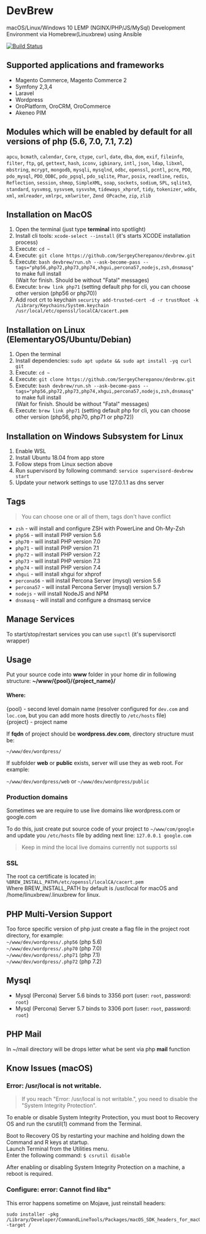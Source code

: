 # DevBrew
macOS/Linux/Windows 10 LEMP (NGINX/PHP/JS/MySql) Development Environment via Homebrew(Linuxbrew) using Ansible

[![Build Status](https://travis-ci.org/sergeycherepanov/devbrew.svg?branch=master)](https://travis-ci.org/sergeycherepanov/devbrew)

## Supported applications and frameworks
* Magento Commerce, Magento Commerce 2
* Symfony 2,3,4
* Laravel
* Wordpress
* OroPlatform, OroCRM, OroCommerce
* Akeneo PIM

## Modules which will be enabled by default for all versions of php (5.6, 7.0, 7.1, 7.2)
`apcu`, `bcmath`, `calendar`, `Core`, `ctype`, `curl`, `date`, `dba`, `dom`, `exif`, `fileinfo`, `filter`, `ftp`, `gd`, `gettext`, `hash`, `iconv`, `igbinary`, `intl`, `json`, `ldap`, `libxml`, `mbstring`, `mcrypt`, `mongodb`, `mysqli`, `mysqlnd`, `odbc`, `openssl`, `pcntl`, `pcre`, `PDO`, `pdo_mysql`, `PDO_ODBC`, `pdo_pgsql`, `pdo_sqlite`, `Phar`, `posix`, `readline`, `redis`, `Reflection`, `session`, `shmop`, `SimpleXML`, `soap`, `sockets`, `sodium`, `SPL`, `sqlite3`, `standard`, `sysvmsg`, `sysvsem`, `sysvshm`, `tideways_xhprof`, `tidy`, `tokenizer`, `wddx`, `xml`, `xmlreader`, `xmlrpc`, `xmlwriter`, `Zend OPcache`, `zip`, `zlib`

## Installation on MacOS
1. Open the terminal (just type **terminal** into spotlight)
1. Install cli tools: `xcode-select --install` (it's starts XCODE installation process)
1. Execute: `cd ~`
1. Execute: `git clone https://github.com/SergeyCherepanov/devbrew.git`
1. Execute: `bash devbrew/run.sh --ask-become-pass --tags="php56,php72,php73,php74,xhgui,percona57,nodejs,zsh,dnsmasq"` to make full install  
(Wait for finish. Should be without "Fatal" messages)
1. Execute: `brew link php71` (setting default php for cli, you can choose other version (php56 or php70))
1. Add root crt to keychain `security add-trusted-cert -d -r trustRoot -k /Library/Keychains/System.keychain /usr/local/etc/openssl/localCA/cacert.pem`

## Installation on Linux (ElementaryOS/Ubuntu/Debian)
1. Open the terminal
1. Install dependencies: `sudo apt update && sudo apt install -yq curl git`
1. Execute: `cd ~`
1. Execute: `git clone https://github.com/SergeyCherepanov/devbrew.git`
1. Execute: `bash devbrew/run.sh --ask-become-pass --tags="php56,php72,php73,php74,xhgui,percona57,nodejs,zsh,dnsmasq"` to make full install  
(Wait for finish. Should be without "Fatal" messages)
1. Execute: `brew link php71` (setting default php for cli, you can choose other version (php56, php70, php71 or php72))

## Installation on Windows Subsystem for Linux
1. Enable WSL
2. Install Ubuntu 18.04 from app store
3. Follow steps from  Linux section above
4. Run supervisord by following command: `service supervisord-devbrew start`
5. Update your network settings to use 127.0.1.1 as dns server

## Tags
> You can choose one or all of them, tags don't have conflict
*  `zsh` - will install and configure ZSH with PowerLine and Oh-My-Zsh  
*  `php56` - will install PHP version 5.6  
*  `php70` - will install PHP version 7.0  
*  `php71` - will install PHP version 7.1  
*  `php72` - will install PHP version 7.2  
*  `php73` - will install PHP version 7.3
*  `php74` - will install PHP version 7.4  
*  `xhgui` - will install xhgui for xhprof  
*  `percona56` - will install Percona Server (mysql) version 5.6
*  `percona57` - will install Percona Server (mysql) version 5.7  
*  `nodejs` - will install NodeJS and NPM  
*  `dnsmasq` - will install and configure a dnsmasq service 

## Manage Services

To start/stop/restart services you can use `supctl` (it's supervisorctl wrapper)


## Usage
Put your source code into **www** folder in your home dir in following structure: **~/www/{pool}/{project_name}/**

#### Where:  
{pool} - second level domain name (resolver configured for `dev.com` and `loc.com`, but you can add more hosts directly to `/etc/hosts` file)  
{project} - project name  

If **fqdn** of project should be **wordpress.dev.com**, directory structure must be:

`~/www/dev/wordpress/`

If subfolder **web** or **public** exists, server will use they as web root. For example:    

`~/www/dev/wordpress/web` or  `~/www/dev/wordpress/public`  

### Production domains
Sometimes we are require to use live domains like wordpress.com or google.com  

To do this, just create put source code of your project to `~/www/com/google` and update you `/etc/hosts` file by adding next line: `127.0.0.1 google.com`  

> Keep in mind the local live domains currently not supports ssl

### SSL

The root ca certificate is located in: `%BREW_INSTALL_PATH%/etc/openssl/localCA/cacert.pem`  
Where BREW_INSTALL_PATH by default is /usr/local for macOS and /home/linuxbrew/.linuxbrew for linux.  

## PHP Multi-Version Support

Too force specific version of php just create a flag file in the project root directory, for example:  
`~/www/dev/wordpress/.php56` (php 5.6)  
`~/www/dev/wordpress/.php70` (php 7.0)  
`~/www/dev/wordpress/.php71` (php 7.1)  
`~/www/dev/wordpress/.php72` (php 7.2)  

## Mysql

* Mysql (Percona) Server 5.6 binds to 3356 port (user: `root`, password: `root`)  
* Mysql (Percona) Server 5.7 binds to 3306 port (user: `root`, password: `root`)  

## PHP Mail

In ~/mail directory will be drops letter what be sent via php **mail** function

## Know Issues (macOS)

### Error: /usr/local is not writable.

> If you reach "Error: /usr/local is not writable.", you need to disable the "System Integrity Protection".  

To enable or disable System Integrity Protection, you must boot to Recovery OS and run the csrutil(1) command from the Terminal.  

Boot to Recovery OS by restarting your machine and holding down the Command and R keys at startup.  
Launch Terminal from the Utilities menu.  
Enter the following command: `$ csrutil disable`  

After enabling or disabling System Integrity Protection on a machine, a reboot is required.  

### Configure: error: Cannot find libz"
This error happens sometime on Mojave, just reinstall headers:
```
sudo installer -pkg /Library/Developer/CommandLineTools/Packages/macOS_SDK_headers_for_macOS_10.14.pkg -target /
```
